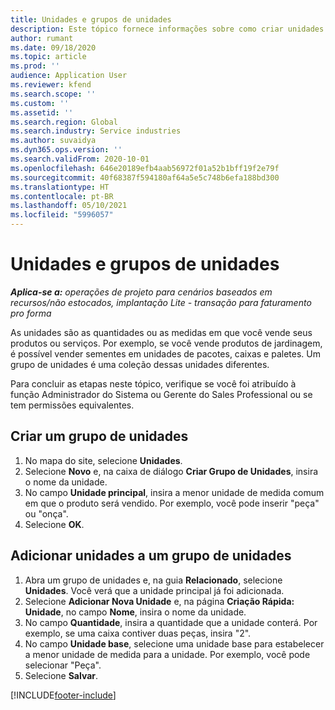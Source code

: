 ```yaml
---
title: Unidades e grupos de unidades
description: Este tópico fornece informações sobre como criar unidades e grupos de unidades no Dynamics 365 Project Operations.
author: rumant
ms.date: 09/18/2020
ms.topic: article
ms.prod: ''
audience: Application User
ms.reviewer: kfend
ms.search.scope: ''
ms.custom: ''
ms.assetid: ''
ms.search.region: Global
ms.search.industry: Service industries
ms.author: suvaidya
ms.dyn365.ops.version: ''
ms.search.validFrom: 2020-10-01
ms.openlocfilehash: 646e20189efb4aab56972f01a52b1bff19f2e79f
ms.sourcegitcommit: 40f68387f594180af64a5e5c748b6efa188bd300
ms.translationtype: HT
ms.contentlocale: pt-BR
ms.lasthandoff: 05/10/2021
ms.locfileid: "5996057"
---
```

# <a name="units-and-unit-groups"></a>Unidades e grupos de unidades

_**Aplica-se a:** operações de projeto para cenários baseados em recursos/não estocados, implantação Lite - transação para faturamento pro forma_

As unidades são as quantidades ou as medidas em que você vende seus produtos ou serviços. Por exemplo, se você vende produtos de jardinagem, é possível vender sementes em unidades de pacotes, caixas e paletes. Um grupo de unidades é uma coleção dessas unidades diferentes.

Para concluir as etapas neste tópico, verifique se você foi atribuído à função Administrador do Sistema ou Gerente do Sales Professional ou se tem permissões equivalentes.

## <a name="create-a-unit-group"></a>Criar um grupo de unidades

1. No mapa do site, selecione **Unidades**.
2. Selecione **Novo** e, na caixa de diálogo **Criar Grupo de Unidades**, insira o nome da unidade.
3. No campo **Unidade principal**, insira a menor unidade de medida comum em que o produto será vendido. Por exemplo, você pode inserir "peça" ou "onça".
4. Selecione **OK**.

## <a name="add-units-to-a-unit-group"></a>Adicionar unidades a um grupo de unidades

1. Abra um grupo de unidades e, na guia **Relacionado**, selecione **Unidades**. Você verá que a unidade principal já foi adicionada.
2. Selecione **Adicionar Nova Unidade** e, na página **Criação Rápida: Unidade**, no campo **Nome**, insira o nome da unidade.
3. No campo **Quantidade**, insira a quantidade que a unidade conterá. Por exemplo, se uma caixa contiver duas peças, insira "2". 
4. No campo **Unidade base**, selecione uma unidade base para estabelecer a menor unidade de medida para a unidade. Por exemplo, você pode selecionar "Peça".
5. Selecione **Salvar**.


[!INCLUDE[footer-include](../includes/footer-banner.md)]